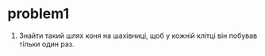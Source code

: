 # problem1

1. Знайти такий шлях коня на шахівниці, щоб у кожній клітці він побував тільки один раз.
